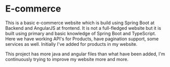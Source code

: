 # E-commerce

This is a basic e-commerce website which is build using Spring Boot at Backend and AngularJS at frontend. It is not a full-fledged website but it is built using primary and basic knowledge of Spring Boot and TypeScript. Here we have working API's for Products, have pagination support, some services as well. Initially I've added for products in my website.

This project has more java and angular files than what have been added, I'm continuously trying to improve my website more and more.
